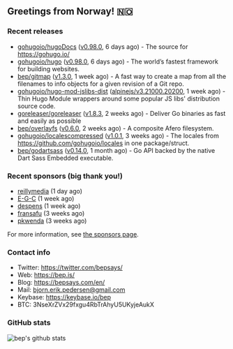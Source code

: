 ## Greetings from Norway! 🇳🇴

### Recent releases
- [gohugoio/hugoDocs](https://github.com/gohugoio/hugoDocs) ([v0.98.0](https://github.com/gohugoio/hugoDocs/releases/tag/v0.98.0), 6 days ago) - The source for https://gohugo.io/
- [gohugoio/hugo](https://github.com/gohugoio/hugo) ([v0.98.0](https://github.com/gohugoio/hugo/releases/tag/v0.98.0), 6 days ago) - The world’s fastest framework for building websites.
- [bep/gitmap](https://github.com/bep/gitmap) ([v1.3.0](https://github.com/bep/gitmap/releases/tag/v1.3.0), 1 week ago) - A fast way to create a map from all the filenames to info objects for a given revision of a Git repo.
- [gohugoio/hugo-mod-jslibs-dist](https://github.com/gohugoio/hugo-mod-jslibs-dist) ([alpinejs/v3.21000.20200](https://github.com/gohugoio/hugo-mod-jslibs-dist/releases/tag/alpinejs%2Fv3.21000.20200), 1 week ago) - Thin Hugo Module wrappers around some popular JS libs&#39; distribution source code.
- [goreleaser/goreleaser](https://github.com/goreleaser/goreleaser) ([v1.8.3](https://github.com/goreleaser/goreleaser/releases/tag/v1.8.3), 2 weeks ago) - Deliver Go binaries as fast and easily as possible
- [bep/overlayfs](https://github.com/bep/overlayfs) ([v0.6.0](https://github.com/bep/overlayfs/releases/tag/v0.6.0), 2 weeks ago) - A composite Afero filesystem.
- [gohugoio/localescompressed](https://github.com/gohugoio/localescompressed) ([v1.0.1](https://github.com/gohugoio/localescompressed/releases/tag/v1.0.1), 3 weeks ago) - The locales from https://github.com/gohugoio/locales in one package/struct.
- [bep/godartsass](https://github.com/bep/godartsass) ([v0.14.0](https://github.com/bep/godartsass/releases/tag/v0.14.0), 1 month ago) - Go API backed by the native Dart Sass Embedded executable.


### Recent sponsors (big thank you!)

- [reillymedia](https://github.com/reillymedia) (1 day ago)
- [E-G-C](https://github.com/E-G-C) (1 week ago)
- [despens](https://github.com/despens) (1 week ago)
- [fransafu](https://github.com/fransafu) (3 weeks ago)
- [pkwenda](https://github.com/pkwenda) (3 weeks ago)

For more information, see [the sponsors page](https://github.com/sponsors/bep/).

### Contact info
- Twitter: https://twitter.com/bepsays/
- Web: https://bep.is/
- Blog: https://bepsays.com/en/
- Mail: bjorn.erik.pedersen@gmail.com
- Keybase: https://keybase.io/bep
- BTC: 3NseXrZVx29fxgu4RbTrAhyU5UKyjeAukX


### GitHub stats
![bep's github stats](https://github-readme-stats.vercel.app/api?username=bep&count_private=true&hide_title=true)

